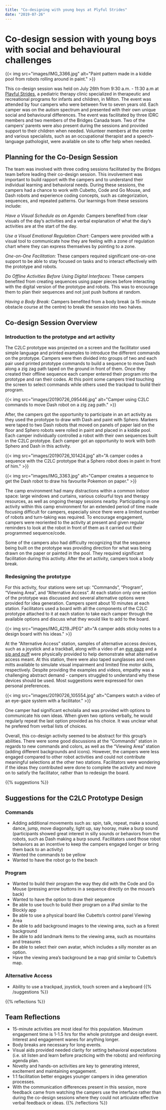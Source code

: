 ```yaml
---
title: "Co-designing with young boys at Plyful Strides"
date: "2019-07-26"
---
```


# Co-design session with young boys with social and behavioural challenges

{{< img src="images/IMG_3366.jpg" alt="Paint pattern made in a kiddie pool from robots rolling around in paint." >}}

This co-design session was held on July 26th from 9:30 a.m. - 11:30 a.m at [Playful Strides](http://playfulstrides.com/index.html), a pediatric therapy clinic specialized in therapeutic and recreational programs for infants and children, in Milton. The event was attended by four campers who were between five to seven years old. Each camper was on the autism spectrum and presented with their own unique social and behavioural differences. The event was facilitated by three IDRC members and two members of the Bridges Canada team. Two of the campers’ parents were also present during the sessions and provided support to their children when needed. Volunteer members at the centre and various specialists, such as an occupational therapist and a speech-language pathologist, were available on site to offer help when needed.

## Planning for the Co-Design Session

The team was involved with three coding sessions facilitated by the Bridges team before leading their co-design session. This involvement was important to build rapport with the campers and to understand their individual learning and behavioral needs. During these sessions, the campers had a chance to work with Cubetto, Code and Go Mouse, and Dash robots and experience coding concepts, such as categorization, sequences, and repeated patterns. Our learnings from these sessions include: 

<p class="indented"><em>Have a Visual Schedule as an Agenda:</em> Campers benefited from clear visuals of the day’s activities and a verbal explanation of what the day’s activities are at the start of the day.</p>

<p class="indented"><em>Use a Visual Emotional Regulation Chart:</em> Campers were provided with a visual tool to communicate how they are feeling with a zone of regulation chart where they can express themselves by pointing to a zone.</p> 

<p class="indented"><em>One-on-One Facilitation:</em> These campers required significant one-on-one support to be able to stay focused on tasks and to interact effectively with the prototype and robots.</p>

<p class="indented"><em>Do Offline Activities Before Using Digital Interfaces:</em> These campers benefited from creating sequences using paper pieces before interacting with the digital version of the prototype and robots. This was to encourage them to plan their sequences and not just push buttons at random.</p>

<p class="indented"><em>Having a Body Break:</em> Campers benefited from a body break (a 15-minute obstacle course at the centre) to break the session into two halves.</p>

## Co-design Session Overview

### Introduction to the prototype and art activity

The C2LC prototype was projected on a screen and the facilitator used simple language and printed examples to introduce the different commands on the prototype. Campers were then divided into groups of two and each pair used printed prototype commands to build a sequence to move Dash along a zig zag path taped on the ground in front of them. Once they created their offline sequence each camper entered their program into the prototype and ran their codes. At this point some campers tried touching the screen to select commands while others used the trackpad to build their program. 

{{< img src="images/20190726_095446.jpg" alt="Camper using C2LC commands to move Dash robot on a zig zag path." >}}

After, the campers got the opportunity to participate in an art activity as they used the prototype to draw with Dash and paint with Sphero. Markers were taped to two Dash robots that moved on panels of paper laid on the floor and Sphero robots were rolled in paint and placed in a kiddie pool. Each camper individually controlled a robot with their own sequences built in the C2LC prototype. Each camper got an opportunity to work with both Sphero and Dash in this activity. 

{{< img src="images/20190726_101424.jpg" alt="A camper codes a sequence with the C2LC prototype that a Sphero robot does in paint in front of him." >}}

{{< img src="images/IMG_3363.jpg" alt="Camper creates a sequence to get the Dash robot to draw his favourite Pokemon on paper." >}}

The camp environment had many distractions within a common indoor space: large windows and curtains, various colourful toys and therapy resources, as well as ongoing therapy sessions nearby. Participating in one activity within this camp environment for an extended period of time made focusing difficult for campers, especially since there were a limited number of robots and turn-taking was required. To encourage engagement, campers were reoriented to the activity at present and given regular reminders to look at the robot in front of them as it carried out their programmed sequence/code. 

Some of the campers also had difficulty recognizing that the sequence being built on the prototype was providing direction for what was being drawn on the paper or painted in the pool. They required significant facilitation during this activity. After the art activity, campers took a body break. 

### Redesigning the prototype  

For this activity, four stations were set up: “Commands”, “Program”, “Viewing Area”, and “Alternative Access”. At each station only one section of the prototype was discussed and several alternative options were provided for idea generation. Campers spent about 10 minutes at each station. Facilitators used a board with all the components of the C2LC prototype attached to it at each station to take each camper through the available options and discuss what they would like to add to the board.

{{< img src="images/IMG_4219.JPEG" alt="A camper adds sticky notes to a design board with his ideas." >}}

At the “Alternative Access” station, samples of alternative access devices, such as a joystick and a trackball, along with a video of an [eye gaze](https://www.youtube.com/watch?v=dB5OWdLXPd8) and a [sip and puff](https://www.youtube.com/watch?v=mpVrdV0rnJw) were physically provided to help demonstrate what alternative access meant. At this station, there were also taped sunglasses and oven mitts available to simulate visual impairment and limited fine motor skills, respectively. Despite providing the examples and videos, empathy was a challenging abstract demand - campers struggled to understand why these devices should be used. Most suggestions were expressed for own personal preferences. 

{{< img src="images/20190726_105554.jpg" alt="Campers watch a video of an eye-gaze system with a facilitator." >}}

One camper had significant echolalia and was provided with options to communicate his own ideas. When given two options verbally, he would regularly repeat the last option provided as his choice. It was unclear what he prefered from verbal lists of choices. 

Overall, this co-design activity seemed to be abstract for this group’s abilities. There were some good discussions at the “Commands” station in regards to new commands and colors, as well as the “Viewing Area” station (adding different backgrounds and icons). However, the campers were less engaged compared to other robot activities and could not contribute meaningful selections at the other two stations. Facilitators were wondering if the ideas they contributed were done to complete the activity and move on to satisfy the facilitator, rather than to redesign the board. 

{{% suggestions %}}
## Suggestions for the C2LC Prototype Design

### Commands 

* Adding additional movements such as: spin, talk, repeat, make a sound, dance, jump, move diagonally, light up, say hooray, make a burp sound (participants showed great interest in silly sounds or behaviors from the robots, such as Dash making a burp sound. Facilitators used those robot behaviors as an incentive to keep the campers engaged longer or bring them back to an activity)
* Wanted the commands to be yellow
* Wanted to have the robot go to the beach

### Program

* Wanted to build their program the way they did with the Code and Go Mouse (pressing arrow buttons in a sequence directly on the mouse’s back)
* Wanted to have the option to draw their sequence
* Be able to use touch to build their program on a iPad similar to the Blockly app
* Be able to use a physical board like Cubetto’s control panel 
Viewing Area
* Be able to add background images to the viewing area, such as a forest background
* Be able to add landmark items to the viewing area, such as mountains and treasures
* Be able to select their own avatar, which includes a silly monster as an option. 
* Have the viewing area’s background be a map grid similar to Cubetto’s map.

### Alternative Access
* Ability to use a trackpad, joystick, touch screen and a keyboard
{{% /suggestions %}}

{{% reflections %}}
## Team Reflections

* 15-minute activities are most ideal for this population. Maximum engagement time is 1-1.5 hrs for the whole prototype and design event. Interest and engagement wanes for anything longer.
* Body breaks are necessary for long events. 
* Visual aids provided needed clarity for setting behavioral expectations (i.e. sit listen and learn before practicing with the robots) and reinforcing agenda plan.
* Novelty and hands-on activities are key to generating interest, excitement and maintaining engagement.
* 1:1 facilitation better engages younger campers in idea generation processes.
* With the communication differences present in this session, more feedback came from watching the campers use the interface rather than during the co-design sessions where they could not articulate effective verbal feedback or ideas.
{{% /reflections %}}
